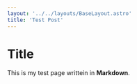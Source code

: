 ```yaml
---
layout: '../../layouts/BaseLayout.astro'
title: 'Test Post'
---
```


# Title

This is my test page writtein in **Markdown**.
